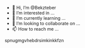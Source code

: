 - 👋 Hi, I’m @Bekzteber
- 👀 I’m interested in ...
- 🌱 I’m currently learning ...
- 💞️ I’m looking to collaborate on ...
- 📫 How to reach me ...

<!---
Bekzteber/Bekzteber is a ✨ special ✨ repository because its `README.md` (this file) appears on your GitHub profile.
You can click the Preview link to take a look at your changes.
--->spnugmgvhebdrsimkinkkfzn
